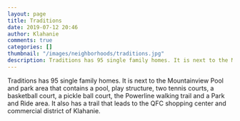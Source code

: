 ```yaml
---
layout: page
title: Traditions
date: 2019-07-12 20:46
author: Klahanie
comments: true
categories: []
thumbnail: "/images/neighborhoods/traditions.jpg"
description: Traditions has 95 single family homes. It is next to the Mountainview Pool and park area that contains a pool, play structure, two tennis courts, a basketball court, a pickle ball court, the Powerline walking trail and a Park and Ride area. It also has a trail that leads to the QFC shopping center and commercial district of Klahanie.
---
```

Traditions has 95 single family homes. It is next to the Mountainview Pool and park area that contains a pool, play structure, two tennis courts, a basketball court, a pickle ball court, the Powerline walking trail and a Park and Ride area. It also has a trail that leads to the QFC shopping center and commercial district of Klahanie.

<object type="image/svg+xml" data="/images/neighborhoods/traditions.svg" class="img-fluid"/>